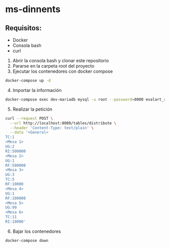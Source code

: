 ﻿# ms-dinnents

## Requisitos:
- Docker
- Consola bash
- curl


1. Abrir la consola bash y clonar este repositorio
2. Pararse en la carpeta root del proyecto
3. Ejecutar los contenedores con docker compose
```sh
docker-compose up -d
```
4. Importar la información
```sh
docker-compose exec dev-mariadb mysql -u root --password=0000 evalart_reto < bd.sql
```
5. Realizar la petición
```sh
curl --request POST \
  --url http://localhost:8080/tables/distribute \
  --header 'Content-Type: text/plain' \
  --data '<General>
TC:1
<Mesa 1>
UG:2
RI:500000
<Mesa 2>
UG:1
RF:500000
<Mesa 3>
UG:3
TC:5
RF:10000
<Mesa 4>
UG:1
RF:100000
<Mesa 5>
UG:99
<Mesa 6>
TC:11
RI:10000'
```
6. Bajar los contenedores
```sh
docker-compose down
```

